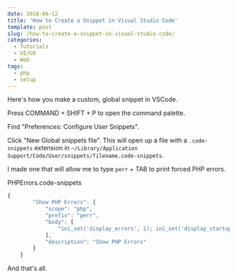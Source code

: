 ```yaml
---
date: 2018-06-12
title: 'How to Create a Snippet in Visual Studio Code'
template: post
slug: /how-to-create-a-snippet-in-visual-studio-code/
categories:
  - Tutorials
  - UI/UX
  - Web
tags:
  - php
  - setup
---
```


Here's how you make a custom, global snippet in VSCode.

Press COMMAND + SHIFT + P to open the command palette.

Find "Preferences: Configure User Snippets".

Click "New Global snippets file". This will open up a file with a `.code-snippets` extension in `~/Library/Application Support/Code/User/snippets/filename.code-snippets`.

I made one that will allow me to type `perr` + TAB to print forced PHP errors.

PHPErrors.code-snippets

```js
{
    	"Show PHP Errors": {
    		"scope": "php",
    		"prefix": "perr",
    		"body": [
    			"ini_set('display_errors', 1); ini_set('display_startup_errors', 1); error_reporting(E_ALL);"
    		],
    		"description": "Show PHP Errors"
    	}
    }
```

And that's all.
